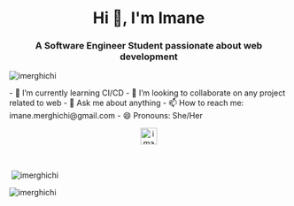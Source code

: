 <h1 align="center">Hi 👋, I'm Imane</h1>
<h3 align="center">A Software Engineer Student passionate about web development</h3>
<p align="left"> <img src="https://komarev.com/ghpvc/?username=imerghichi" alt="imerghichi" /> </p>
- 🌱 I’m currently learning CI/CD
- 👯 I’m looking to collaborate on any project related to web 
- 💬 Ask me about anything
- 📫 How to reach me: imane.merghichi@gmail.com
- 😄 Pronouns: She/Her
<p align= "center">
<a href="https://www.linkedin.com/in/imane-merghichi-a64201125/" target="blank"><img align="center" src="https://cdn.jsdelivr.net/npm/simple-icons@3.0.1/icons/linkedin.svg" alt="imane-merghichi-a64201125" height="30" width="30" /></a>
</p><br/>


<p>&nbsp;<img align="center" src="https://github-readme-stats.vercel.app/api?username=imerghichi&show_icons=true" alt="imerghichi" /></p>
<p><img align="left" src="https://github-readme-stats.vercel.app/api/top-langs/?username=imerghichi&layout=compact&hide=html" alt="imerghichi" /></p>

